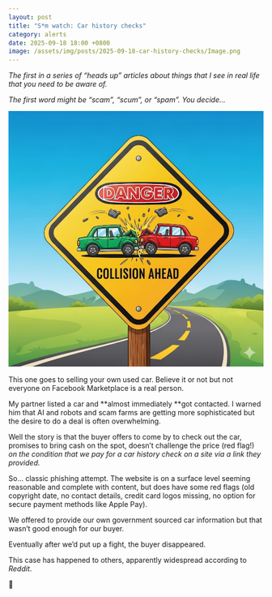 ```yaml
---
layout: post
title: "S*m watch: Car history checks"
category: alerts
date: 2025-09-18 18:00 +0800
image: /assets/img/posts/2025-09-18-car-history-checks/Image.png 
---
```


*The first in a series of “heads up” articles about things that I see in real life that you need to be aware of.*  
  
*The first word might be “scam”, “scum”, or “spam”. You decide…*  
  
![COLLISION AHEAD](/assets/img/posts/2025-09-18-car-history-checks/Image.png)  
  
  
This one goes to selling your own used car. Believe it or not but not everyone on Facebook Marketplace is a real person.  
  
My partner listed a car and **almost immediately **got contacted. I warned him that AI and robots and scam farms are getting more sophisticated but the desire to do a deal is often overwhelming.  
  
Well the story is that the buyer offers to come by to check out the car, promises to bring cash on the spot, doesn’t challenge the price (red flag!) *on the condition that we pay for a car history check on a site via a link they provided.*  
  
So… classic phishing attempt. The website is on a surface level seeming reasonable and complete with content, but does have some red flags (old copyright date, no contact details, credit card logos missing, no option for secure payment methods like Apple Pay).  
  
We offered to provide our own government sourced car information but that wasn’t good enough for our buyer.  
  
Eventually after we’d put up a fight, the buyer disappeared.  
  
This case has happened to others, apparently widespread according to *Reddit*.  
  
🤔  
